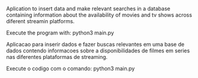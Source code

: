 Aplication to insert data and make relevant searches in a database containing information about the availability of movies and tv shows across diferent streamin platforms.

Execute the program with: python3 main.py

Aplicacao para inserir dados e fazer buscas relevantes em uma base de dados contendo informacoes sobre a disponibilidades de filmes em series nas diferentes plataformas de streaming.

Execute o codigo com o comando: python3 main.py
